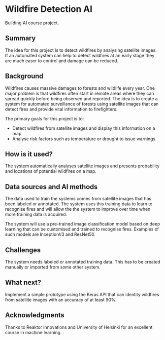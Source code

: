 
# Wildfire Detection AI

Building AI course project.

## Summary

The idea for this project is to detect wildfires by analysing satellite images. If an automated system can help to detect wildfires at an early stage they are much easer to control and damage can be reduced.

## Background

Wildfires causes massive damages to forests and wildlife every year. One major problem is that wildfires often start in remote areas where they can spread quickly before being observed and reported. The idea is to create a system for automated surveillance of forests using satellite images that can detect fires and provide vital information to firefighters.

The primary goals for this project is to:
* Detect wildfires from satellite images and display this information on a map.
* Analyse risk factors such as temperature or drought to issue warnings.

## How is it used?

The system automatically analyses satellite images and presents probability and locations of potential wildfires on a map.

## Data sources and AI methods

The data used to train the systems comes from satellite images that has been labeled or annotated. The system uses this training data to learn to recognise fires and will allow the the system to improve over time when more training data is acquired.

The system will use a pre-trained image classification model based on deep learning that can be customised and trained to recognise fires. Examples of such models are InceptionV3 and ResNet50.

## Challenges

The system needs labeled or annotated training data. This has to be created manually or imported from some other system.

## What next?

Implement a simple prototype using the Keras API that can identity wildfires from satellite images with an accuracy of at least 90%.

## Acknowledgments

Thanks to Reaktor Innovations and University of Helsinki for an excellent course in machine learning.

